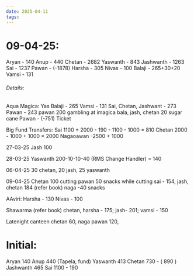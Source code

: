```yaml
---
date: 2025-04-11
tags:
---
```

# 09-04-25:
Aryan - 140
Anup - 440
Chetan - 2682
Yaswanth - 843
Jashwanth - 1263
Sai - 1237
Pawan - (-1878)
Harsha - 305
Nivas - 100
Balaji - 265+30+20
Vamsi - 131
###### Details:

Aqua Magica:
Yas Balaji - 265
Vamsi - 131
Sai, Chetan, Jashwant - 273
Pawan - 243
pawan 200 gambling at imagica
bala, jash, chetan 20 sugar cane
Pawan - (-751) Ticket

Big Fund Transfers:
Sai 1100 + 2000 - 190 - 1100 - 1000 = 810
Chetan 2000 - 1000 + 1000 = 2000
Nagaoawan -2500 + 1000

27-03-25
Jash 100

28-03-25
Yaswanth 200-10-10-40 (RMS Change Handler) = 140

06-04-25
30 chetan, 20 jash, 25 yaswanth

09-04-25
Chetan 100 cutting
pawan 50 snacks while cutting
sai - 154, jash, chetan 184 (refer book)
naga -40 snacks

AAviri:
Harsha - 130
Nivas - 100

Shawarma (refer book)
chetan, harsha - 175; jash- 201; vamsi - 150

Latenight  canteen
chetan 60, naga pawan 120, 
# Initial:
Aryan 140
Anup 440 (Tapela, fund)
Yaswanth 413
Chetan 730 - ( 890 )
Jashwanth 465
Sai 1100 - 190